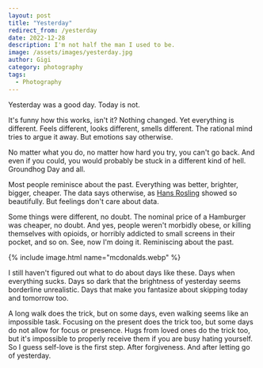```yaml
---
layout: post
title: "Yesterday"
redirect_from: /yesterday
date: 2022-12-28
description: I'm not half the man I used to be.
image: /assets/images/yesterday.jpg
author: Gigi
category: photography
tags:
  - Photography
---
```


Yesterday was a good day. Today is not.

It's funny how this works, isn't it? Nothing changed. Yet everything is
different. Feels different, looks different, smells different. The rational mind
tries to argue it away. But emotions say otherwise.

No matter what you do, no matter how hard you try, you can't go back. And even
if you could, you would probably be stuck in a different kind of hell. Groundhog
Day and all.

Most people reminisce about the past. Everything was better, brighter, bigger,
cheaper. The data says otherwise, as [Hans
Rosling](https://youtu.be/hVimVzgtD6w) showed so beautifully. But feelings don't
care about data. 

Some things were different, no doubt. The nominal price of a Hamburger was
cheaper, no doubt. And yes, people weren't morbidly obese, or killing themselves
with opioids, or horribly addicted to small screens in their pocket, and so on.
See, now I'm doing it. Reminiscing about the past.

{% include image.html name="mcdonalds.webp" %}

I still haven't figured out what to do about days like these. Days when
everything sucks. Days so dark that the brightness of yesterday seems borderline
unrealistic. Days that make you fantasize about skipping today and tomorrow too.

A long walk does the trick, but on some days, even walking seems like an
impossible task. Focusing on the present does the trick too, but some days do
not allow for focus or presence. Hugs from loved ones do the trick too, but it's
impossible to properly receive them if you are busy hating yourself. So I guess
self-love is the first step. After forgiveness. And after letting go of
yesterday. 
